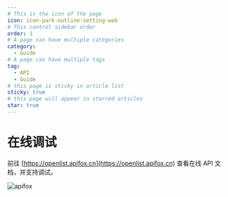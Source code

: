 ```yaml
---
# This is the icon of the page
icon: icon-park-outline:setting-web
# This control sidebar order
order: 1
# A page can have multiple categories
category:
  - Guide
# A page can have multiple tags
tag:
  - API
  - Guide
# this page is sticky in article list
sticky: true
# this page will appear in starred articles
star: true
---
```


# 在线调试

前往 [https://openlist.apifox.cn](https://openlist.apifox.cn) 查看在线 API 文档，并支持调试。

![apifox](/img/api/apifox.png)

